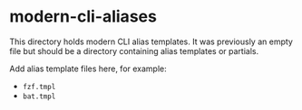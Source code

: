 # modern-cli-aliases

This directory holds modern CLI alias templates. It was previously an empty file but should be a directory containing alias templates or partials.

Add alias template files here, for example:
- `fzf.tmpl`
- `bat.tmpl`